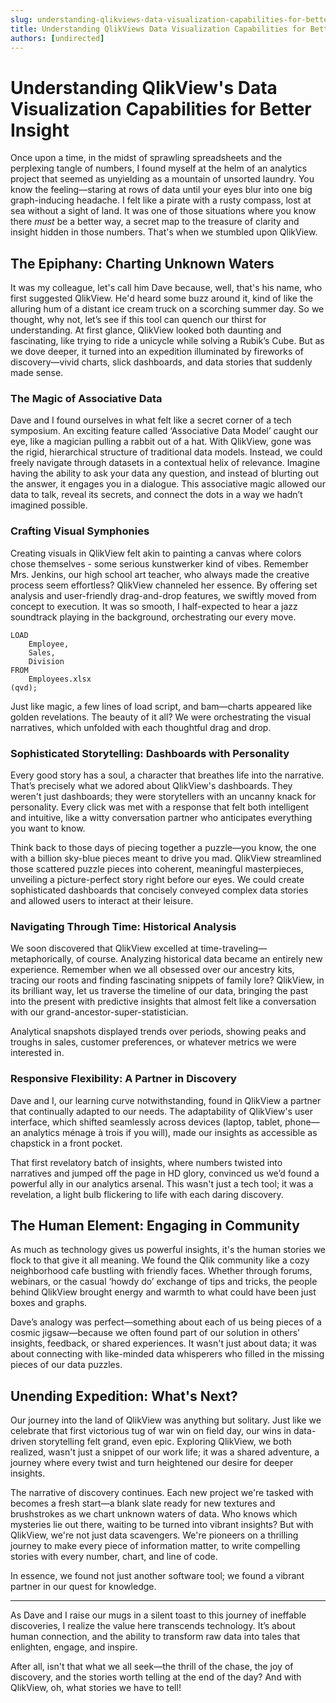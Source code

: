 ```yaml
---
slug: understanding-qlikviews-data-visualization-capabilities-for-better-insight
title: Understanding QlikViews Data Visualization Capabilities for Better Insight
authors: [undirected]
---
```



# Understanding QlikView's Data Visualization Capabilities for Better Insight

Once upon a time, in the midst of sprawling spreadsheets and the perplexing tangle of numbers, I found myself at the helm of an analytics project that seemed as unyielding as a mountain of unsorted laundry. You know the feeling—staring at rows of data until your eyes blur into one big graph-inducing headache. I felt like a pirate with a rusty compass, lost at sea without a sight of land. It was one of those situations where you know there *must* be a better way, a secret map to the treasure of clarity and insight hidden in those numbers. That's when we stumbled upon QlikView.

## The Epiphany: Charting Unknown Waters

It was my colleague, let's call him Dave because, well, that's his name, who first suggested QlikView. He'd heard some buzz around it, kind of like the alluring hum of a distant ice cream truck on a scorching summer day. So we thought, why not, let’s see if this tool can quench our thirst for understanding. At first glance, QlikView looked both daunting and fascinating, like trying to ride a unicycle while solving a Rubik’s Cube. But as we dove deeper, it turned into an expedition illuminated by fireworks of discovery—vivid charts, slick dashboards, and data stories that suddenly made sense.

### The Magic of Associative Data

Dave and I found ourselves in what felt like a secret corner of a tech symposium. An exciting feature called ‘Associative Data Model’ caught our eye, like a magician pulling a rabbit out of a hat. With QlikView, gone was the rigid, hierarchical structure of traditional data models. Instead, we could freely navigate through datasets in a contextual helix of relevance. Imagine having the ability to ask your data any question, and instead of blurting out the answer, it engages you in a dialogue. This associative magic allowed our data to talk, reveal its secrets, and connect the dots in a way we hadn’t imagined possible.

### Crafting Visual Symphonies

Creating visuals in QlikView felt akin to painting a canvas where colors chose themselves - some serious kunstwerker kind of vibes. Remember Mrs. Jenkins, our high school art teacher, who always made the creative process seem effortless? QlikView channeled her essence. By offering set analysis and user-friendly drag-and-drop features, we swiftly moved from concept to execution. It was so smooth, I half-expected to hear a jazz soundtrack playing in the background, orchestrating our every move.

```qv
LOAD 
    Employee,
    Sales,
    Division
FROM
    Employees.xlsx
(qvd);
```

Just like magic, a few lines of load script, and bam—charts appeared like golden revelations. The beauty of it all? We were orchestrating the visual narratives, which unfolded with each thoughtful drag and drop.

### Sophisticated Storytelling: Dashboards with Personality

Every good story has a soul, a character that breathes life into the narrative. That’s precisely what we adored about QlikView's dashboards. They weren't just dashboards; they were storytellers with an uncanny knack for personality. Every click was met with a response that felt both intelligent and intuitive, like a witty conversation partner who anticipates everything you want to know.

Think back to those days of piecing together a puzzle—you know, the one with a billion sky-blue pieces meant to drive you mad. QlikView streamlined those scattered puzzle pieces into coherent, meaningful masterpieces, unveiling a picture-perfect story right before our eyes. We could create sophisticated dashboards that concisely conveyed complex data stories and allowed users to interact at their leisure.

### Navigating Through Time: Historical Analysis

We soon discovered that QlikView excelled at time-traveling—metaphorically, of course. Analyzing historical data became an entirely new experience. Remember when we all obsessed over our ancestry kits, tracing our roots and finding fascinating snippets of family lore? QlikView, in its brilliant way, let us traverse the timeline of our data, bringing the past into the present with predictive insights that almost felt like a conversation with our grand-ancestor-super-statistician.

Analytical snapshots displayed trends over periods, showing peaks and troughs in sales, customer preferences, or whatever metrics we were interested in. 

### Responsive Flexibility: A Partner in Discovery

Dave and I, our learning curve notwithstanding, found in QlikView a partner that continually adapted to our needs. The adaptability of QlikView's user interface, which shifted seamlessly across devices (laptop, tablet, phone—an analytics ménage à trois if you will), made our insights as accessible as chapstick in a front pocket.

That first revelatory batch of insights, where numbers twisted into narratives and jumped off the page in HD glory, convinced us we’d found a powerful ally in our analytics arsenal. This wasn't just a tech tool; it was a revelation, a light bulb flickering to life with each daring discovery.

## The Human Element: Engaging in Community

As much as technology gives us powerful insights, it's the human stories we flock to that give it all meaning. We found the Qlik community like a cozy neighborhood cafe bustling with friendly faces. Whether through forums, webinars, or the casual ‘howdy do’ exchange of tips and tricks, the people behind QlikView brought energy and warmth to what could have been just boxes and graphs.

Dave’s analogy was perfect—something about each of us being pieces of a cosmic jigsaw—because we often found part of our solution in others’ insights, feedback, or shared experiences. It wasn't just about data; it was about connecting with like-minded data whisperers who filled in the missing pieces of our data puzzles. 

## Unending Expedition: What's Next?

Our journey into the land of QlikView was anything but solitary. Just like we celebrate that first victorious tug of war win on field day, our wins in data-driven storytelling felt grand, even epic. Exploring QlikView, we both realized, wasn't just a snippet of our work life; it was a shared adventure, a journey where every twist and turn heightened our desire for deeper insights.

The narrative of discovery continues. Each new project we're tasked with becomes a fresh start—a blank slate ready for new textures and brushstrokes as we chart unknown waters of data. Who knows which mysteries lie out there, waiting to be turned into vibrant insights? But with QlikView, we're not just data scavengers. We're pioneers on a thrilling journey to make every piece of information matter, to write compelling stories with every number, chart, and line of code.

In essence, we found not just another software tool; we found a vibrant partner in our quest for knowledge.

---

As Dave and I raise our mugs in a silent toast to this journey of ineffable discoveries, I realize the value here transcends technology. It’s about human connection, and the ability to transform raw data into tales that enlighten, engage, and inspire.

After all, isn't that what we all seek—the thrill of the chase, the joy of discovery, and the stories worth telling at the end of the day? And with QlikView, oh, what stories we have to tell!